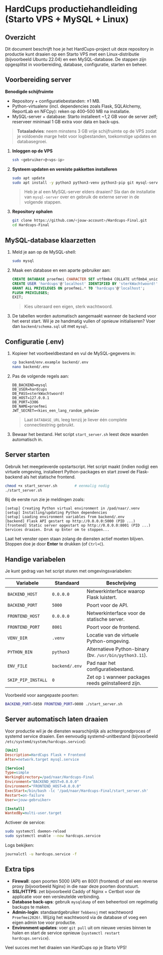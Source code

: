 HardCups productiehandleiding (Starto VPS + MySQL + Linux)
=========================================================

Overzicht
---------
Dit document beschrijft hoe je het HardCups-project uit deze repository in productie
kunt draaien op een Starto VPS met een Linux-distributie (bijvoorbeeld Ubuntu 22.04)
en een MySQL-database. De stappen zijn opgesplitst in voorbereiding, database,
configuratie, starten en beheer.

Voorbereiding server
--------------------
**Benodigde schijfruimte**

- Repository + configuratiebestanden: ±1 MB.
- Python-virtualenv (incl. dependencies zoals Flask, SQLAlchemy, ReportLab en NFCpy): reken op 400–500 MB na installatie.
- MySQL-server + database: Starto installeert ~1,2 GB voor de server zelf; reserveer minimaal 1 GB extra voor data en back-ups.

> **Totaaladvies**: neem minstens 3 GB vrije schijfruimte op de VPS zodat je voldoende marge hebt voor logbestanden, toekomstige updates en databasegroei.

1. **Inloggen op de VPS**
   ```bash
   ssh <gebruiker>@<vps-ip>
   ```
2. **Systeem updaten en vereiste pakketten installeren**
   ```bash
   sudo apt update
   sudo apt install -y python3 python3-venv python3-pip git mysql-server
   ```
   > Heb je al een MySQL-server elders draaien? Sla dan de installatie van
   > `mysql-server` over en gebruik de externe server in de volgende stappen.
3. **Repository ophalen**
   ```bash
   git clone https://github.com/<jouw-account>/Hardcups-Final.git
   cd Hardcups-Final
   ```

MySQL-database klaarzetten
--------------------------
1. Meld je aan op de MySQL-shell:
   ```bash
   sudo mysql
   ```
2. Maak een database en een aparte gebruiker aan:
   ```sql
   CREATE DATABASE proefmei CHARACTER SET utf8mb4 COLLATE utf8mb4_unicode_ci;
   CREATE USER 'hardcups'@'localhost' IDENTIFIED BY 'sterkWachtwoord!';
   GRANT ALL PRIVILEGES ON proefmei.* TO 'hardcups'@'localhost';
   FLUSH PRIVILEGES;
   EXIT;
   ```
   > Kies uiteraard een eigen, sterk wachtwoord.
3. De tabellen worden automatisch aangemaakt wanneer de backend voor het eerst start.
   Wil je ze handmatig vullen of opnieuw initialiseren? Voer dan `backend/schema.sql`
   uit met `mysql`.

Configuratie (.env)
-------------------
1. Kopieer het voorbeeldbestand en vul de MySQL-gegevens in:
   ```bash
   cp backend/env.example backend/.env
   nano backend/.env
   ```
2. Pas de volgende regels aan:
   ```dotenv
   DB_BACKEND=mysql
   DB_USER=hardcups
   DB_PASS=sterkWachtwoord!
   DB_HOST=127.0.0.1
   DB_PORT=3306
   DB_NAME=proefmei
   JWT_SECRET=<kies_een_lang_random_geheim>
   ```
   > Laat `DATABASE_URL` leeg tenzij je liever één complete connectiestring gebruikt.
3. Bewaar het bestand. Het script `start_server.sh` leest deze waarden automatisch in.

Server starten
--------------
Gebruik het meegeleverde opstartscript. Het script maakt (indien nodig) een
virtuele omgeving, installeert Python-packages en start zowel de Flask-backend als
het statische frontend.

```bash
chmod +x start_server.sh        # eenmalig nodig
./start_server.sh
```

Bij de eerste run zie je meldingen zoals:
```
[setup] Creating Python virtual environment in /pad/naar/.venv
[setup] Installing/updating Python dependencies
[setup] Loading environment variables from backend/.env
[backend] Flask API gestart op http://0.0.0.0:5000 (PID ...)
[frontend] Static server opgestart op http://0.0.0.0:8001 (PID ...)
Services draaien. Druk op Enter om te stoppen...
```
Laat het venster open staan zolang de diensten actief moeten blijven. Stoppen doe
je door **Enter** te drukken (of `Ctrl+C`).

Handige variabelen
------------------
Je kunt gedrag van het script sturen met omgevingsvariabelen:

| Variabele          | Standaard | Beschrijving                                                |
|--------------------|-----------|-------------------------------------------------------------|
| `BACKEND_HOST`     | `0.0.0.0` | Netwerkinterface waarop Flask luistert.                    |
| `BACKEND_PORT`     | `5000`    | Poort voor de API.                                          |
| `FRONTEND_HOST`    | `0.0.0.0` | Netwerkinterface voor de statische server.                 |
| `FRONTEND_PORT`    | `8001`    | Poort voor de frontend.                                    |
| `VENV_DIR`         | `.venv`   | Locatie van de virtuele Python-omgeving.                   |
| `PYTHON_BIN`       | `python3` | Alternatieve Python-binary (bv. `/usr/bin/python3.11`).    |
| `ENV_FILE`         | `backend/.env` | Pad naar het configuratiebestand.                    |
| `SKIP_PIP_INSTALL` | `0`       | Zet op `1` wanneer packages reeds geïnstalleerd zijn.      |

Voorbeeld voor aangepaste poorten:
```bash
BACKEND_PORT=5050 FRONTEND_PORT=9000 ./start_server.sh
```

Server automatisch laten draaien
--------------------------------
Voor productie wil je de diensten waarschijnlijk als achtergrondproces of systemd
service draaien. Een eenvoudig systemd-unitbestand (bijvoorbeeld `/etc/systemd/system/hardcups.service`):

```ini
[Unit]
Description=HardCups Flask + Frontend
After=network.target mysql.service

[Service]
Type=simple
WorkingDirectory=/pad/naar/Hardcups-Final
Environment="BACKEND_HOST=0.0.0.0"
Environment="FRONTEND_HOST=0.0.0.0"
ExecStart=/bin/bash -lc '/pad/naar/Hardcups-Final/start_server.sh'
Restart=on-failure
User=<jouw-gebruiker>

[Install]
WantedBy=multi-user.target
```

Activeer de service:
```bash
sudo systemctl daemon-reload
sudo systemctl enable --now hardcups.service
```

Logs bekijken:
```bash
journalctl -u hardcups.service -f
```

Extra tips
----------
- **Firewall**: open poorten 5000 (API) en 8001 (frontend) of stel een reverse proxy
  (bijvoorbeeld Nginx) in die naar deze poorten doorstuurt.
- **SSL/HTTPS**: zet bijvoorbeeld Caddy of Nginx + Certbot voor de applicatie voor
  een versleutelde verbinding.
- **Database back-ups**: gebruik `mysqldump` of een beheertool om regelmatig backups
  te maken.
- **Admin-login**: standaardgebruiker `Tebbensj` met wachtwoord `Proefmei2026!`.
  Wijzig het wachtwoord via de database of voeg een eigen admin toe voor productie.
- **Environment updates**: voer `git pull` uit om nieuwe versies binnen te halen en
  start de service opnieuw (`systemctl restart hardcups.service`).

Veel succes met het draaien van HardCups op je Starto VPS!
